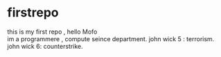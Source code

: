 # firstrepo
this is my first repo , hello Mofo
<br>
im a programmere , compute seince department.
john wick 5 : terrorism. john wick 6: counterstrike.
